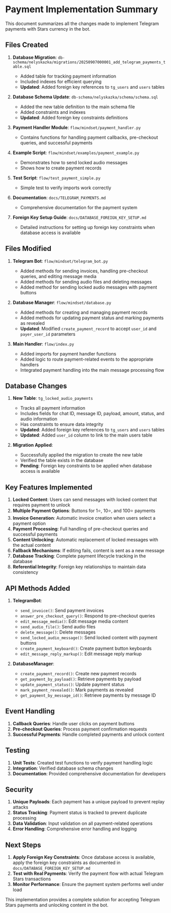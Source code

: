 # Payment Implementation Summary

This document summarizes all the changes made to implement Telegram payments with Stars currency in the bot.

## Files Created

1. **Database Migration**: `db-schema/nelyskazka/migrations/20250907000001_add_telegram_payments_table.sql`
   - Added table for tracking payment information
   - Included indexes for efficient querying
   - **Updated**: Added foreign key references to `tg_users` and `users` tables

2. **Database Schema Update**: `db-schema/nelyskazka/schema/schema.sql`
   - Added the new table definition to the main schema file
   - Added constraints and indexes
   - **Updated**: Added foreign key constraints definitions

3. **Payment Handler Module**: `flow/mindset/payment_handler.py`
   - Contains functions for handling payment callbacks, pre-checkout queries, and successful payments

4. **Example Script**: `flow/mindset/examples/payment_example.py`
   - Demonstrates how to send locked audio messages
   - Shows how to create payment records

5. **Test Script**: `flow/test_payment_simple.py`
   - Simple test to verify imports work correctly

6. **Documentation**: `docs/TELEGRAM_PAYMENTS.md`
   - Comprehensive documentation for the payment system

7. **Foreign Key Setup Guide**: `docs/DATABASE_FOREIGN_KEY_SETUP.md`
   - Detailed instructions for setting up foreign key constraints when database access is available

## Files Modified

1. **Telegram Bot**: `flow/mindset/telegram_bot.py`
   - Added methods for sending invoices, handling pre-checkout queries, and editing message media
   - Added methods for sending audio files and deleting messages
   - Added method for sending locked audio messages with payment buttons

2. **Database Manager**: `flow/mindset/database.py`
   - Added methods for creating and managing payment records
   - Added methods for updating payment status and marking payments as revealed
   - **Updated**: Modified `create_payment_record` to accept `user_id` and `payer_user_id` parameters

3. **Main Handler**: `flow/index.py`
   - Added imports for payment handler functions
   - Added logic to route payment-related events to the appropriate handlers
   - Integrated payment handling into the main message processing flow

## Database Changes

1. **New Table**: `tg_locked_audio_payments`
   - Tracks all payment information
   - Includes fields for chat ID, message ID, payload, amount, status, and audio information
   - Has constraints to ensure data integrity
   - **Updated**: Added foreign key references to `tg_users` and `users` tables
   - **Updated**: Added `user_id` column to link to the main users table

2. **Migration Applied**: 
   - Successfully applied the migration to create the new table
   - Verified the table exists in the database
   - **Pending**: Foreign key constraints to be applied when database access is available

## Key Features Implemented

1. **Locked Content**: Users can send messages with locked content that requires payment to unlock
2. **Multiple Payment Options**: Buttons for 1⭐, 10⭐, and 100⭐ payments
3. **Invoice Generation**: Automatic invoice creation when users select a payment option
4. **Payment Processing**: Full handling of pre-checkout queries and successful payments
5. **Content Unlocking**: Automatic replacement of locked messages with the actual content
6. **Fallback Mechanisms**: If editing fails, content is sent as a new message
7. **Database Tracking**: Complete payment lifecycle tracking in the database
8. **Referential Integrity**: Foreign key relationships to maintain data consistency

## API Methods Added

1. **TelegramBot**:
   - `send_invoice()`: Send payment invoices
   - `answer_pre_checkout_query()`: Respond to pre-checkout queries
   - `edit_message_media()`: Edit message media content
   - `send_audio_file()`: Send audio files
   - `delete_message()`: Delete messages
   - `send_locked_audio_message()`: Send locked content with payment buttons
   - `create_payment_keyboard()`: Create payment button keyboards
   - `edit_message_reply_markup()`: Edit message reply markup

2. **DatabaseManager**:
   - `create_payment_record()`: Create new payment records
   - `get_payment_by_payload()`: Retrieve payments by payload
   - `update_payment_status()`: Update payment status
   - `mark_payment_revealed()`: Mark payments as revealed
   - `get_payment_by_message_id()`: Retrieve payments by message ID

## Event Handling

1. **Callback Queries**: Handle user clicks on payment buttons
2. **Pre-checkout Queries**: Process payment confirmation requests
3. **Successful Payments**: Handle completed payments and unlock content

## Testing

1. **Unit Tests**: Created test functions to verify payment handling logic
2. **Integration**: Verified database schema changes
3. **Documentation**: Provided comprehensive documentation for developers

## Security

1. **Unique Payloads**: Each payment has a unique payload to prevent replay attacks
2. **Status Tracking**: Payment status is tracked to prevent duplicate processing
3. **Data Validation**: Input validation on all payment-related operations
4. **Error Handling**: Comprehensive error handling and logging

## Next Steps

1. **Apply Foreign Key Constraints**: Once database access is available, apply the foreign key constraints as documented in `docs/DATABASE_FOREIGN_KEY_SETUP.md`
2. **Test with Real Payments**: Verify the payment flow with actual Telegram Stars transactions
3. **Monitor Performance**: Ensure the payment system performs well under load

This implementation provides a complete solution for accepting Telegram Stars payments and unlocking content in the bot.